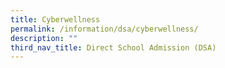 ```yaml
---
title: Cyberwellness
permalink: /information/dsa/cyberwellness/
description: ""
third_nav_title: Direct School Admission (DSA)
---
```

